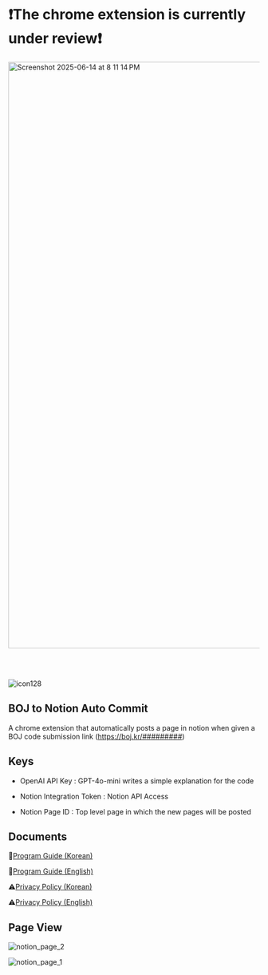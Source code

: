 # ❗The chrome extension is currently under review❗

<img width="1175" alt="Screenshot 2025-06-14 at 8 11 14 PM" src="https://github.com/user-attachments/assets/716077cc-8418-4d9a-9bf1-cd61dc35c990" />

<br><br>

![icon128](https://github.com/user-attachments/assets/6f27c50d-d60d-42a2-9a96-b20f406a4b61)

## BOJ to Notion Auto Commit

A chrome extension that automatically posts a page in notion when given a BOJ code submission link (https://boj.kr/#########)



## Keys

* OpenAI API Key : GPT-4o-mini writes a simple explanation for the code

* Notion Integration Token : Notion API Access

* Notion Page ID : Top level page in which the new pages will be posted

## Documents

📖[Program Guide (Korean)](https://www.notion.so/chaseungjoon/Program-Layout-21289a00900680b6b631d14713c70d46?source=copy_link)

📖[Program Guide (English)](https://www.notion.so/chaseungjoon/Program-Guide-English-21589a009006809e9756c8fa76db93f3?source=copy_link)


⚠️[Privacy Policy (Korean)](https://www.notion.so/chaseungjoon/BOJ-to-Notion-Auto-Commit-Privacy-Policy-21289a0090068005b2aedf2d9ae4685d?source=copy_link)

⚠️[Privacy Policy (English)](https://www.notion.so/chaseungjoon/BOJ-to-Notion-Auto-Commit-Privacy-Policy-English-21589a009006805baed7edd39f1a9a2f?source=copy_link)

## Page View

![notion_page_2](https://github.com/user-attachments/assets/2c9b05bb-4cfe-4218-a9e5-a7c9133b2171)


![notion_page_1](https://github.com/user-attachments/assets/d436c04c-72da-4764-a94c-397160a20c31)



